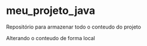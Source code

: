 # meu_projeto_java
Repositório para armazenar todo o conteudo do projeto

Alterando o conteudo de forma local